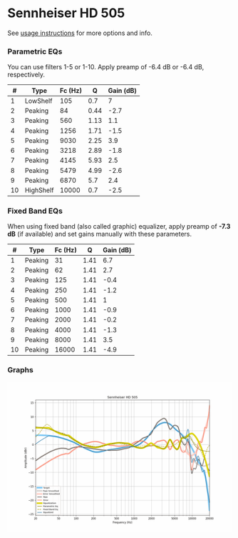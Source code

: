 # Sennheiser HD 505
See [usage instructions](https://github.com/jaakkopasanen/AutoEq#usage) for more options and info.

### Parametric EQs
You can use filters 1-5 or 1-10. Apply preamp of -6.4 dB or -6.4 dB, respectively.

|   # | Type      |   Fc (Hz) |    Q |   Gain (dB) |
|-----|-----------|-----------|------|-------------|
|   1 | LowShelf  |       105 | 0.7  |         7   |
|   2 | Peaking   |        84 | 0.44 |        -2.7 |
|   3 | Peaking   |       560 | 1.13 |         1.1 |
|   4 | Peaking   |      1256 | 1.71 |        -1.5 |
|   5 | Peaking   |      9030 | 2.25 |         3.9 |
|   6 | Peaking   |      3218 | 2.89 |        -1.8 |
|   7 | Peaking   |      4145 | 5.93 |         2.5 |
|   8 | Peaking   |      5479 | 4.99 |        -2.6 |
|   9 | Peaking   |      6870 | 5.7  |         2.4 |
|  10 | HighShelf |     10000 | 0.7  |        -2.5 |

### Fixed Band EQs
When using fixed band (also called graphic) equalizer, apply preamp of **-7.3 dB** (if available) and set gains manually with these parameters.

|   # | Type    |   Fc (Hz) |    Q |   Gain (dB) |
|-----|---------|-----------|------|-------------|
|   1 | Peaking |        31 | 1.41 |         6.7 |
|   2 | Peaking |        62 | 1.41 |         2.7 |
|   3 | Peaking |       125 | 1.41 |        -0.4 |
|   4 | Peaking |       250 | 1.41 |        -1.2 |
|   5 | Peaking |       500 | 1.41 |         1   |
|   6 | Peaking |      1000 | 1.41 |        -0.9 |
|   7 | Peaking |      2000 | 1.41 |        -0.2 |
|   8 | Peaking |      4000 | 1.41 |        -1.3 |
|   9 | Peaking |      8000 | 1.41 |         3.5 |
|  10 | Peaking |     16000 | 1.41 |        -4.9 |

### Graphs
![](./Sennheiser%20HD%20505.png)

